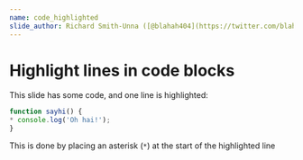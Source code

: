 ```yaml
---
name: code_highlighted
slide_author: Richard Smith-Unna ([@blahah404](https://twitter.com/blahah404))
---
```

# Highlight lines in code blocks

This slide has some code, and one line is highlighted:

```js
function sayhi() {
* console.log('Oh hai!');
}
```

This is done by placing an asterisk (`*`) at the start of the highlighted line
